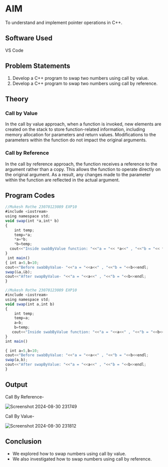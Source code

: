 # AIM
To understand and implement pointer operations in C++.

## Software Used
VS Code

## Problem Statements
1. Develop a C++ program to swap two numbers using call by value.
2. Develop a C++ program to swap two numbers using call by reference.

## Theory

### Call by Value
In the call by value approach, when a function is invoked, new elements are created on the stack to store function-related information, including memory allocation for parameters and return values. Modifications to the parameters within the function do not impact the original arguments.

### Call by Reference
In the call by reference approach, the function receives a reference to the argument rather than a copy. This allows the function to operate directly on the original argument. As a result, any changes made to the parameter within the function are reflected in the actual argument.

## Program Codes

```javascript
//Mukesh Rothe 23070123089 EXP10
#include <iostream>
using namespace std;
void swap(int *a,int* b)
{
    int temp;
    temp=*a;
    *a=*b;
    *b=temp;
  cout<<"Inside swabByValue function: "<<"a = "<< *a<<" , "<<"b = "<< *b<<endl;
}
 int main()
{ int a=5,b=10;
cout<<"Before swabByValue- "<<"a = "<<a<<" , "<<"b = "<<b<<endl;
swap(&a,&b); 
cout<<"After swapByValue- "<<"a = "<<a<<" , "<<"b = "<<b<<endl;
}
```
```javascript
//Mukesh Rothe 23070123089 EXP10
#include <iostream>
using namespace std;
void swap(int a,int b) 
{
    int temp;
    temp=a;
    a=b;
    b=temp;
   cout<<"Inside swabByValue function: "<<"a = "<<a<<" , "<<"b = "<<b<<endl;
}
int main()
 
{ int a=5,b=10;
cout<<"Before swabByValue: "<<"a = "<<a<<" , "<<"b = "<<b<<endl;
swap(a,b);
cout<<"After swapByValue: "<<"a = "<<a<<" , "<<"b = "<<b<<endl;
}
```

## Output
Call By Reference-

![Screenshot 2024-08-30 231749](https://github.com/user-attachments/assets/c57dce2a-038b-4f68-b8dd-002606d04d81)

Call By Value-

![Screenshot 2024-08-30 231812](https://github.com/user-attachments/assets/a1ce726d-85f9-4ef3-8433-f09a2d05a4f5)

## Conclusion
- We explored how to swap numbers using call by value.
- We also investigated how to swap numbers using call by reference.
